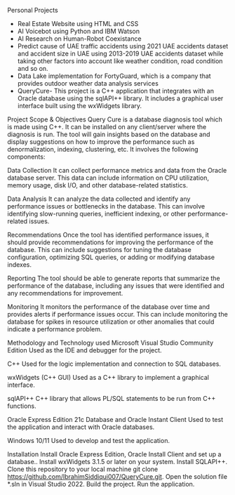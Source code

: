 Personal Projects
- Real Estate Website using HTML and CSS
- AI Voicebot using Python and IBM Watson
- AI Research on Human-Robot Coexistance
- Predict cause of UAE traffic accidents using 2021 UAE accidents dataset and accident size in UAE using 2013-2019 UAE accidents dataset while taking other factors into account like weather condition, road condition and so on.
- Data Lake implementation for FortyGuard, which is a company that provides outdoor weather data analysis services
- QueryCure- This project is a C++ application that integrates with an Oracle database using the sqlAPI++ library. It includes a graphical user interface built using the wxWidgets library.

Project Scope & Objectives
Query Cure is a database diagnosis tool which is made using C++. It can be installed on any client/server where the diagnosis is run. The tool will gain insights based on the database and display suggestions on how to improve the performance such as denormalization, indexing, clustering, etc. It involves the following components:

Data Collection
It can collect performance metrics and data from the Oracle database server. This data can include information on CPU utilization, memory usage, disk I/O, and other database-related statistics.

Data Analysis
It can analyze the data collected and identify any performance issues or bottlenecks in the database. This can involve identifying slow-running queries, inefficient indexing, or other performance-related issues.

Recommendations
Once the tool has identified performance issues, it should provide recommendations for improving the performance of the database. This can include suggestions for tuning the database configuration, optimizing SQL queries, or adding or modifying database indexes.

Reporting
The tool should be able to generate reports that summarize the performance of the database, including any issues that were identified and any recommendations for improvement.

Monitoring
It monitors the performance of the database over time and provides alerts if performance issues occur. This can include monitoring the database for spikes in resource utilization or other anomalies that could indicate a performance problem.

Methodology and Technology used
Microsoft Visual Studio Community Edition
Used as the IDE and debugger for the project.

C++
Used for the logic implementation and connection to SQL databases.

wxWidgets (C++ GUI)
Used as a C++ library to implement a graphical interface.

sqlAPI++
C++ library that allows PL/SQL statements to be run from C++ functions.

Oracle Express Edition 21c Database and Oracle Instant Client
Used to test the application and interact with Oracle databases.

Windows 10/11
Used to develop and test the application.

Installation
Install Oracle Express Edition, Oracle Install Client and set up a database..
Install wxWidgets 3.1.5 or later on your system.
Install SQLAPI++.
Clone this repository to your local machine git clone https://github.com/IbrahimSiddiqui007/QueryCure.git.
Open the solution file *.sln in Visual Studio 2022.
Build the project.
Run the application.
